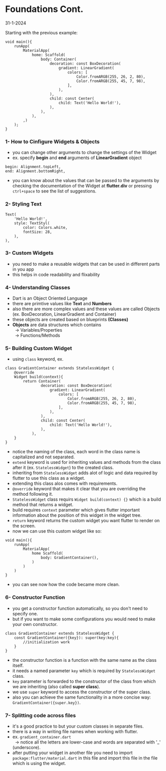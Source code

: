 # Foundations Cont.
31-1-2024

Starting with the previous example:

```
void main(){
    runApp(
        MaterialApp(
            home: Scaffold(
                body: Container(
                    decoration: const BoxDecoration(
                        gradient: LinearGradient(
                            colors: [
                                Color.fromARGB(255, 26, 2, 80),
                                Color.fromARGB(255, 45, 7, 98),
                            ],
                        ),
                    ),
                    child: const Center(
                        child: Text('Hello World!'),
                    ),
                ),
            ),
        ,)
    );
}
```

### 1- How to Cinfigure Widgets & Objects
* you can change other arguments to change the settings of the Widget
* ex. specify **begin** and **end** arguments of **LinearGradient** object<br>
```
begin: Alignment.topLeft,
end: Alignment.bottomRight,
```
* you can know about the values that can be passed to the arguments by checking the documentation of the Widget at **flutter.div** or pressing `ctrl+space` to see the list of suggestions.


### 2- Styling Text
```
Text(
    'Hello World!',
    style: TextStyl(
        color: Colors.white,
        fontSize: 28,
    ),
),
```

### 3- Custom Widgets
* you need to make a reusable widgets that can be used in different parts in you app
* this helps in code readability and flixability

### 4- Understanding Classes
* Dart is an Object Oriented Language
* there are primtive values like **Text** and **Numbers**
* also there are more complex values and these values are called Objects (ex. BoxDecoration, LinearGradient and Container)
* these objects are created based on blueprints **(Classes)**
* **Objects** are data structures which contains<br> 
&nbsp; -> Variables/Properties<br>
&nbsp; -> Functions/Methods

### 5- Building Custom Widget
* using `class` keyword, ex.
```
class GradientContainer extends StatelessWidget {
    @override
    Widget build(context){
        return Container(
                decoration: const BoxDecoration(
                    gradient: LinearGradient(
                        colors: [
                            Color.fromARGB(255, 26, 2, 80),
                            Color.fromARGB(255, 45, 7, 98),
                        ],
                    ),
                ),
                child: const Center(
                    child: Text('Hello World!'),
                ),
            ),
    }
}
```
* notice the naming of the class, each word in the class name is capitalized and not separated.
* `extend` keyword is used for inheriting values and methods from the class after it (ex. `StatelessWidget`) to the created class.
* inheriting from `StatelessWidget` adds alot of logic and data required by flutter to use this class as a widget.
* extending this class alos comes with requirements.
* `@override` keyword that makes it clear that you are overriding the method following it.
* `StatelessWidget` class requirs `Widget build(context) {}` which is a build method that returns a widget.
* build requires `context` parameter which gives flutter important information about the position of this widget in the widget tree.
* `return` keyword returns the custom widget you want flutter to render on the screen.
* now we can use this custom widget like so:
```
void main(){
    runApp(
        MaterialApp(
            home Scaffold(
                body: GradientContainer(),
            )
        )
    )
}
```
* you can see now how the code became more clean.

### 6- Constructor Function
* you get a constructor function automatically, so you don't need to specify one.
* but if you want to make some configurations you would need to make your own constructor.
```
class GradientContainer extends StatelessWidget {
    const GradientContainer({key}): super(key:key){
        //initialization work
    }
}
```
* the constructor function is a function with the same name as the class itself.
* it needs a named parameter `key` which is required by `StatelessWidget` class.
* `key` parameter is forwarded to the constructor of the class from which we are inheriting (also called **super class**).
* we use `super` keyword to access the constructor of the super class.
* also you can achieve the same functionality in a more concise way: `GradientContainer({super.key})`.

### 7- Splitting code across files
* it's a good practice to but your custom classes in separate files.
* there is a way in writing file names when working with flutter.
* ex. `gradient_container.dart`<br>
&nbsp; -> notice all the letters are lower-case and words are separated with '_' (underscore).
* after putting your widget in another file you need to import `package:flutter/material.dart` in this file and import this file in the file which is using the widget.
